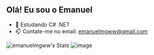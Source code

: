 ## Olá! Eu sou o Emanuel

- 🌱 Estudando C# .NET
- 📫 Contate-me no email: emanuelmgww@gmail.com

![emanuelmgww's Stats](https://github-readme-stats.vercel.app/api?username=emanuelmgww&theme=dracula&show_icons=true&hide_border=true&count_private=false)
![image](https://github.com/user-attachments/assets/3d48c49d-58da-4224-bd32-4d1b097bfd0e)


